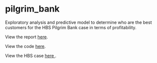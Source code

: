# pilgrim_bank
Exploratory analysis and predictive model to determine who are the best customers for the HBS Pilgrim Bank case in terms of profitability.

View the report <a href="">here</a>.

View the code <a href="">here</a>. 

View the HBS case <a href="http://www.hbs.edu/faculty/Pages/item.aspx?num=28546"> here </a>. 


